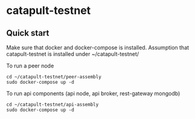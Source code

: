 # catapult-testnet
## Quick start
Make sure that docker and docker-compose is installed. Assumption that catapult-testnet is installed under
~/catapult-testnet/

To run a peer node
```
cd ~/catapult-testnet/peer-assembly
sudo docker-compose up -d

```
To run api components (api node, api broker, rest-gateway mongodb)
```
cd ~/catapult-testnet/api-assembly
sudo docker-compose up -d
```
